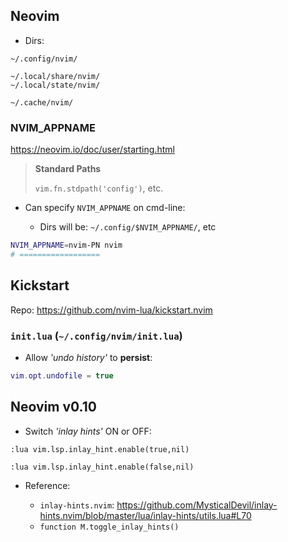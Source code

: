 ## Neovim

- Dirs:

```
~/.config/nvim/

~/.local/share/nvim/
~/.local/state/nvim/

~/.cache/nvim/
```

### NVIM_APPNAME

https://neovim.io/doc/user/starting.html

> **Standard Paths**
>
> `vim.fn.stdpath('config')`, etc.

- Can specify `NVIM_APPNAME` on cmd-line:

    - Dirs will be: `~/.config/$NVIM_APPNAME/`, etc

```sh
NVIM_APPNAME=nvim-PN nvim
# ==================
```

## Kickstart

Repo: https://github.com/nvim-lua/kickstart.nvim

### `init.lua` (`~/.config/nvim/init.lua`)

- Allow *'undo history'* to **persist**:

```lua
vim.opt.undofile = true
```

## Neovim v0.10

- Switch *'inlay hints'* ON or OFF:

```vim
:lua vim.lsp.inlay_hint.enable(true,nil)

:lua vim.lsp.inlay_hint.enable(false,nil)
```

- Reference:

    - `inlay-hints.nvim`: https://github.com/MysticalDevil/inlay-hints.nvim/blob/master/lua/inlay-hints/utils.lua#L70
    - `function M.toggle_inlay_hints()`

